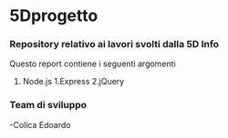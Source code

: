 # 5Dprogetto
### Repository relativo ai lavori svolti dalla 5D Info
Questo report contiene i seguenti argomenti
1. Node.js
1.Express
2.jQuery

### Team di sviluppo
-Colica Edoardo
